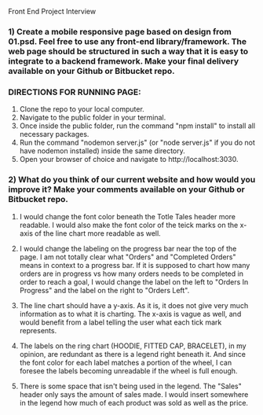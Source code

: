 Front End Project Interview

### 1) Create a mobile responsive page based on design from 01.psd. Feel free to use any front-end library/framework. The web page should be structured in such a way that it is easy to integrate to a backend framework. Make your final delivery available on your Github or Bitbucket repo.

### DIRECTIONS FOR RUNNING PAGE:
1) Clone the repo to your local computer.
2) Navigate to the public folder in your terminal.
3) Once inside the public folder, run the command "npm install" to install all necessary packages.
4) Run the command "nodemon server.js" (or "node server.js" if you do not have nodemon installed) inside the same directory.
5) Open your browser of choice and navigate to http://localhost:3030.

### 2) What do you think of our current website and how would you improve it? Make your comments available on your Github or Bitbucket repo.

1) I would change the font color beneath the Totle Tales header more readable. I would also make the font color of the teick marks on the x-axis of the line chart more readable as well.

2) I would change the labeling on the progress bar near the top of the page. I am not totally clear what "Orders" and "Completed Orders" means in context to a progress bar. If it is supposed to chart how many orders are in progress vs how many orders needs to be completed in order to reach a goal, I would change the label on the left to "Orders In Progress" and the label on the right to "Orders Left".

3) The line chart should have a y-axis. As it is, it does not give very much information as to what it is charting. The x-axis is vague as well, and would benefit from a label telling the user what each tick mark represents.

4) The labels on the ring chart (HOODIE, FITTED CAP, BRACELET), in my opinion, are redundant as there is a legend right beneath it. And since the font color for each label matches a portion of the wheel, I can foresee the labels becoming unreadable if the wheel is full enough.

5) There is some space that isn't being used in the legend. The "Sales" header only says the amount of sales made. I would insert somewhere in the legend how much of each product was sold as well as the price.

